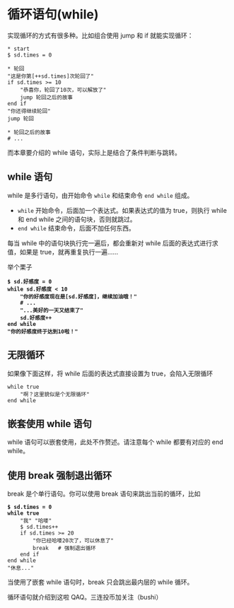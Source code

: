 # 循环语句(while)

实现循环的方式有很多种。比如组合使用 jump 和 if 就能实现循环：

```renpy
* start
$ sd.times = 0

* 轮回
"这是你第[++sd.times]次轮回了"
if sd.times >= 10
    "恭喜你，轮回了10次，可以解放了"
    jump 轮回之后的故事
end if
"你还得继续轮回"
jump 轮回

* 轮回之后的故事
# ...
```

而本章要介绍的 while 语句，实际上是结合了条件判断与跳转。

## while 语句

while 是多行语句，由开始命令 `while` 和结束命令 `end while` 组成。

* `while` 开始命令，后面加一个表达式。如果表达式的值为 true，则执行 while 和 end while 之间的语句块，否则就跳过。
* `end while` 结束命令，后面不加任何东西。

每当 while 中的语句块执行完一遍后，都会重新对 while 后面的表达式进行求值，如果是 true，就再重复执行一遍......

举个栗子

<pre class="language-renpy"><code class="lang-renpy"><strong>$ sd.好感度 = 0
</strong><strong>while sd.好感度 &#x3C; 10
</strong><strong>    "你的好感度现在是[sd.好感度]，继续加油哦！"
</strong><strong>    # ...
</strong><strong>    "...美好的一天又结束了"
</strong><strong>    sd.好感度++
</strong><strong>end while
</strong><strong>"你的好感度终于达到10啦！"
</strong></code></pre>

## 无限循环

如果像下面这样，将 while 后面的表达式直接设置为 true，会陷入无限循环

```renpy
while true
    "啊？这里貌似是个无限循环"
end while
```

## 嵌套使用 while 语句

while 语句可以嵌套使用，此处不作赘述。请注意每个 while 都要有对应的 end while。

## 使用 break 强制退出循环

break 是个单行语句。你可以使用 break 语句来跳出当前的循环，比如

<pre class="language-renpy"><code class="lang-renpy"><strong>$ sd.times = 0
</strong><strong>while true
</strong>    "我" "哈喽"
    $ sd.times++
    if sd.times >= 20
        "你已经哈喽20次了，可以休息了"
        break   # 强制退出循环
    end if
end while
"休息..."
</code></pre>

当使用了嵌套 while 语句时，break 只会跳出最内层的 while 循环。



循环语句就介绍到这啦 QAQ。三连投币加关注（bushi）
